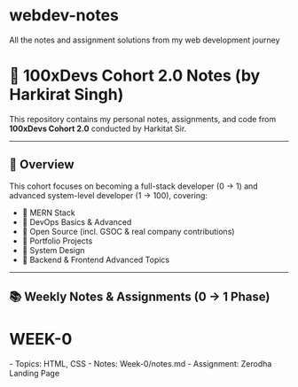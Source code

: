 # webdev-notes
All the notes and assignment solutions from my web development journey 

# 🚀 100xDevs Cohort 2.0 Notes (by Harkirat Singh)

This repository contains my personal notes, assignments, and code from **100xDevs Cohort 2.0** conducted by Harkitat Sir.

---

## 📌 Overview

This cohort focuses on becoming a full-stack developer (0 → 1) and advanced system-level developer (1 → 100), covering:

- 🔹 MERN Stack
- 🔹 DevOps Basics & Advanced
- 🔹 Open Source (incl. GSOC & real company contributions)
- 🔹 Portfolio Projects
- 🔹 System Design
- 🔹 Backend & Frontend Advanced Topics

---

## 📚 Weekly Notes & Assignments (0 → 1 Phase)

<h1>WEEK-0</h1>
- Topics: HTML, CSS
- Notes: Week-0/notes.md
- Assignment: Zerodha Landing Page



